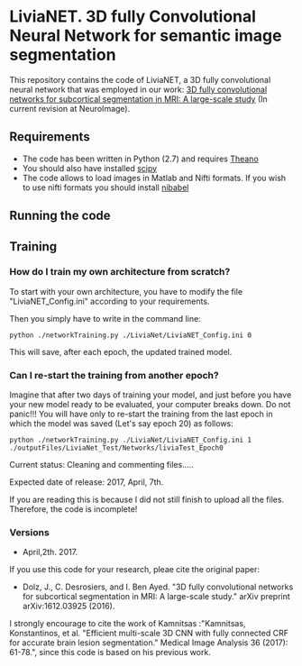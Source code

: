 # LiviaNET. 3D fully Convolutional Neural Network for semantic image segmentation

This repository contains the code of LiviaNET, a 3D fully convolutional neural network that was employed in our work: [3D fully convolutional networks for subcortical segmentation in MRI: A large-scale study](https://128.84.21.199/abs/1612.03925v1) (In current revision at NeuroImage).

## Requirements

- The code has been written in Python (2.7) and requires [Theano](http://deeplearning.net/software/theano/)
- You should also have installed [scipy](https://www.scipy.org/)
- The code allows to load images in Matlab and Nifti formats. If you wish to use nifti formats you should install [nibabel](http://nipy.org/nibabel/) 

## Running the code

## Training

### How do I train my own architecture from scratch?

To start with your own architecture, you have to modify the file "LiviaNET_Config.ini" according to your requirements.

Then you simply have to write in the command line:

```
python ./networkTraining.py ./LiviaNet/LiviaNET_Config.ini 0
```
This will save, after each epoch, the updated trained model.

### Can I re-start the training from another epoch?

Imagine that after two days of training your model, and just before you have your new model ready to be evaluated, your computer breaks down. Do not panic!!! You will have only to re-start the training from the last epoch in which the model was saved (Let's say epoch 20) as follows:

```
python ./networkTraining.py ./LiviaNet/LiviaNET_Config.ini 1 ./outputFiles/LiviaNet_Test/Networks/liviaTest_Epoch0
```


Current status: Cleaning and commenting files.....

Expected date of release: 2017, April, 7th.


If you are reading this is because I did not still finish to upload all the files. Therefore, the code is incomplete!

### Versions
- April,2th. 2017.


If you use this code for your research, pleae cite the original paper:

- Dolz, J., C. Desrosiers, and I. Ben Ayed. "3D fully convolutional networks for subcortical segmentation in MRI: A large-scale study." arXiv preprint arXiv:1612.03925 (2016).

I strongly encourage to cite the work of Kamnitsas :"Kamnitsas, Konstantinos, et al. "Efficient multi-scale 3D CNN with fully connected CRF for accurate brain lesion segmentation." Medical Image Analysis 36 (2017): 61-78.", since this code is based on his previous work.
